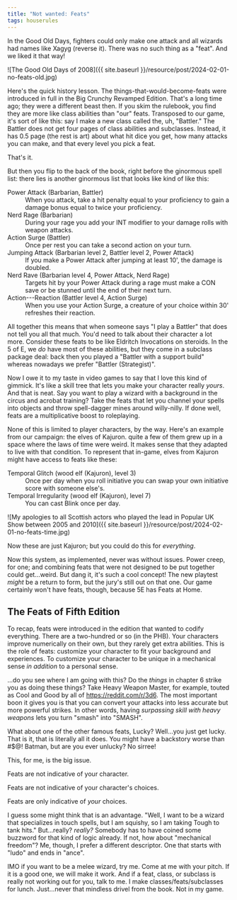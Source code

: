 ```yaml
---
title: "Not wanted: Feats"
tags: houserules
---
```


In the Good Old Days, fighters could only make one attack and all wizards had names like Xagyg (reverse it).
There was no such thing as a "feat".
And we liked it that way!

![The Good Old Days of 2008]({{ site.baseurl }}/resource/post/2024-02-01-no-feats-old.jpg)

Here's the quick history lesson.
The things-that-would-become-feats were introduced in full in the Big Crunchy Revamped Edition.
That's a long time ago; they were a different beast then.
If you skim the rulebook, you find they are more like class abilities than "our" feats.
Transposed to our game, it's sort of like this:
say I make a new class called the, uh, "Battler."
The Battler does not get four pages of class abilities and subclasses.
Instead, it has 0.5 page (the rest is art) about what hit dice you get, how many attacks you can make, and that every level you pick a feat.

That's it.

But then you flip to the back of the book, right before the ginormous spell list:
there lies is another ginormous list that looks like kind of like this:

<dl>
<dt>Power Attack (Barbarian, Battler)</dt>
<dd>When you attack, take a hit penalty equal to your proficiency to gain a damage bonus equal to twice your proficiency.</dd>

<dt>Nerd Rage (Barbarian)</dt>
<dd>During your rage you add your INT modifier to your damage rolls with weapon attacks.</dd>

<dt>Action Surge (Battler)</dt>
<dd>Once per rest you can take a second action on your turn.</dd>

<dt>Jumping Attack (Barbarian level 2, Battler level 2, Power Attack)</dt>
<dd>If you make a Power Attack after jumping at least 10', the damage is doubled.</dd>

<dt>Nerd Rave (Barbarian level 4, Power Attack, Nerd Rage)</dt>
<dd>Targets hit by your Power Attack during a rage must make a CON save or be stunned until the end of their next turn.</dd>

<dt>Action---Reaction (Battler level 4, Action Surge)</dt>
<dd>When you use your Action Surge, a creature of your choice within 30' refreshes their reaction.</dd>
</dl>

All together this means that when someone says "I play a Battler" that does not tell you all that much.
You'd need to talk about their character a lot more.
Consider these feats to be like Eldritch Invocations on steroids.
In the 5 of E, we _do_ have most of these abilities, but they come in a subclass package deal:
back then you played a "Battler with a support build" whereas nowadays we prefer "Battler (Strategist)".

Now I owe it to my taste in video games to say that I love this kind of gimmick.
It's like a skill tree that lets you make your character really _yours_.
And that is neat.
Say you want to play a wizard with a background in the circus and acrobat training?
Take the feats that let you channel your spells into objects and throw spell-dagger mines around willy-nilly.
If done well, feats are a multiplicative boost to roleplaying.

None of this is limited to player characters, by the way.
Here's an example from our campaign: the elves of Kajuron.
quite a few of them grew up in a space where the laws of time were weird.
It makes sense that they adapted to live with that condition.
To represent that in-game, elves from Kajuron might have access to feats like these:

<dl>
<dt>Temporal Glitch (wood elf (Kajuron), level 3)</dt>
<dd>Once per day when you roll initiative you can swap your own initiative score with someone else's.</dd>

<dt>Temporal Irregularity (wood elf (Kajuron), level 7)</dt>
<dd>You can cast Blink once per day.</dd>
</dl>

![My apologies to all Scottish actors who played the lead in Popular UK Show between 2005 and 2010]({{ site.baseurl }}/resource/post/2024-02-01-no-feats-time.jpg)

Now these are just Kajuron; but you could do this for _everything_.

Now this system, as implemented, never was without issues.
Power creep, for one; and combining feats that were not designed to be put together could get...weird.
But dang it, it's such a cool concept!
The new playtest _might_ be a return to form, but the jury's still out on that one.
Our game certainly won't have feats, though, because 5E has Feats at Home.

## The Feats of Fifth Edition

To recap, feats were introduced in the edition that wanted to codify everything.
There are a two-hundred or so (in the PHB).
Your characters improve numerically on their own, but they rarely get extra abilities.
This is the role of feats: customize your character to fit your background and experiences.
To customize your character to be unique in a mechanical sense _in addition_ to a personal sense.

...do you see where I am going with this?
Do the _things_ in chapter 6 strike you as doing these things?
Take Heavy Weapon Master, for example, touted as Cool and Good by all of <https://reddit.com/r/3d6>.
The most important boon it gives you is that you can convert your attacks into less accurate but more powerful strikes. 
In other words, having _surpassing skill with heavy weapons_ lets you turn "smash" into "SMASH".

What about one of the other famous feats, Lucky?
Well...you just get lucky.
That is it, that is literally all it does.
You might have a backstory worse than #$@! Batman, but are you ever unlucky?
No sirree!

This, for me, is the big issue.

Feats are not indicative of your character.

Feats are not indicative of your character's choices.

Feats are only indicative of _your_ choices.

I guess some might think that is an advantage.
"Well, I want to be a wizard that specializes in touch spells, but I am squishy, so I am taking Tough to tank hits."
But...really? _really?_
Somebody has to have coined some buzzword for that kind of logic already.
If not, how about "mechanical freedom"?
Me, though, I prefer a different descriptor.
One that starts with "ludo" and ends in "ance".

IMO if you want to be a melee wizard, try me.
Come at me with your pitch.
If it is a good one, we will make it work.
And if a feat, class, or subclass is really not working out for you, talk to me.
I make classes/feats/subclasses for lunch.
Just...never that mindless drivel from the book.
Not in my game.
